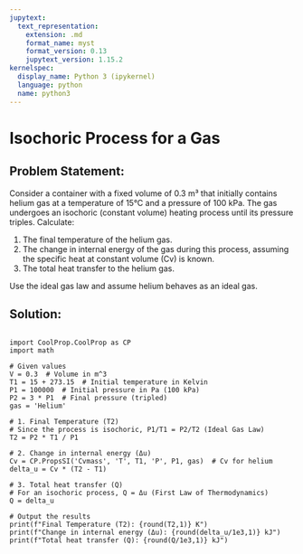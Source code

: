 ```yaml
---
jupytext:
  text_representation:
    extension: .md
    format_name: myst
    format_version: 0.13
    jupytext_version: 1.15.2
kernelspec:
  display_name: Python 3 (ipykernel)
  language: python
  name: python3
---
```


# Isochoric Process for a Gas
## Problem Statement:
Consider a container with a fixed volume of 0.3 m³ that initially contains helium gas at a temperature of 15°C 
and a pressure of 100 kPa. The gas undergoes an isochoric (constant volume) heating process until its pressure triples. 
Calculate:
1. The final temperature of the helium gas.
2. The change in internal energy of the gas during this process, assuming the specific heat at constant volume (Cv) is known.
3. The total heat transfer to the helium gas.

Use the ideal gas law and assume helium behaves as an ideal gas.


## Solution:

```{code-cell} ipython3

import CoolProp.CoolProp as CP
import math

# Given values
V = 0.3  # Volume in m^3
T1 = 15 + 273.15  # Initial temperature in Kelvin
P1 = 100000  # Initial pressure in Pa (100 kPa)
P2 = 3 * P1  # Final pressure (tripled)
gas = 'Helium'

# 1. Final Temperature (T2)
# Since the process is isochoric, P1/T1 = P2/T2 (Ideal Gas Law)
T2 = P2 * T1 / P1

# 2. Change in internal energy (Δu)
Cv = CP.PropsSI('Cvmass', 'T', T1, 'P', P1, gas)  # Cv for helium
delta_u = Cv * (T2 - T1)

# 3. Total heat transfer (Q)
# For an isochoric process, Q = Δu (First Law of Thermodynamics)
Q = delta_u

# Output the results
print(f"Final Temperature (T2): {round(T2,1)} K")
print(f"Change in internal energy (Δu): {round(delta_u/1e3,1)} kJ")
print(f"Total heat transfer (Q): {round(Q/1e3,1)} kJ")
```

```{code-cell} ipython3

```
